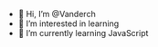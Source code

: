 - 👋 Hi, I’m @Vanderch
- 👀 I’m interested in learning
- 🌱 I’m currently learning JavaScript

<!---
Vanderch/Vanderch is a ✨ special ✨ repository because its `README.md` (this file) appears on your GitHub profile.
You can click the Preview link to take a look at your changes.
--->
